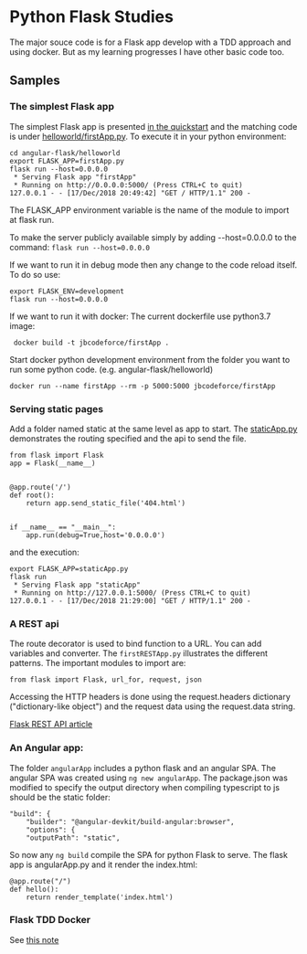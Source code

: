 # Python Flask Studies

The major souce code is for a Flask app develop with a TDD approach and using docker. But as my learning progresses I have other basic code too.

## Samples

### The simplest Flask app

The simplest Flask app is presented [in the quickstart](http://flask.pocoo.org/docs/1.0/quickstart/) and the matching code is under [helloworld/firstApp.py](https://github.com/jbcodeforce/python-code/blob/master/angular-flask/helloworld/firstApp.py). To execute it in your python environment:

```
cd angular-flask/helloworld
export FLASK_APP=firstApp.py
flask run --host=0.0.0.0
 * Serving Flask app "firstApp"
 * Running on http://0.0.0.0:5000/ (Press CTRL+C to quit)
127.0.0.1 - - [17/Dec/2018 20:49:42] "GET / HTTP/1.1" 200 -
```
The FLASK_APP environment variable is the name of the module to import at flask run.

To make the server publicly available simply by adding --host=0.0.0.0 to the command: `flask run --host=0.0.0.0`

If we want to run it in debug mode then any change to the code reload itself. To do so use: 

```
export FLASK_ENV=development
flask run --host=0.0.0.0
```

If we want to run it with docker: The current dockerfile use python3.7 image:
```
 docker build -t jbcodeforce/firstApp .
```
Start docker python development environment from the folder you want to run some python code. (e.g. angular-flask/helloworld)
```
docker run --name firstApp --rm -p 5000:5000 jbcodeforce/firstApp
```


### Serving static pages

Add a folder named static at the same level as app to start. The [staticApp.py](https://github.com/jbcodeforce/python-code/blob/master/angular-flask/helloworld/staticApp.py) demonstrates the routing specified and the api to send the file.

```
from flask import Flask
app = Flask(__name__)


@app.route('/')
def root():
    return app.send_static_file('404.html')


if __name__ == "__main__":
    app.run(debug=True,host='0.0.0.0')
```

and the execution:

```
export FLASK_APP=staticApp.py
flask run
 * Serving Flask app "staticApp"
 * Running on http://127.0.0.1:5000/ (Press CTRL+C to quit)
127.0.0.1 - - [17/Dec/2018 21:29:00] "GET / HTTP/1.1" 200 -
```

### A REST api

The route decorator is used to bind function to a URL. You can add variables and converter. The `firstRESTApp.py` illustrates the different patterns. The important modules to import are:

```
from flask import Flask, url_for, request, json
```


Accessing the HTTP headers is done using the request.headers dictionary ("dictionary-like object") and the request data using the request.data string.

[Flask REST API article](https://blog.luisrei.com/articles/flaskrest.html)

### An Angular app:

The folder `angularApp` includes a python flask and an angular SPA. The angular SPA was created using `ng new angularApp`. The package.json was modified to specify the output directory when compiling typescript to js should be the static folder:

```
"build": {
    "builder": "@angular-devkit/build-angular:browser",
    "options": {
    "outputPath": "static",
```

So now any `ng build` compile the SPA for python Flask to serve. The flask app is angularApp.py and it render the index.html:

```
@app.route("/")
def hello():
    return render_template('index.html')
```

### Flask TDD Docker

See [this note](./flask-tdd-docker.md)